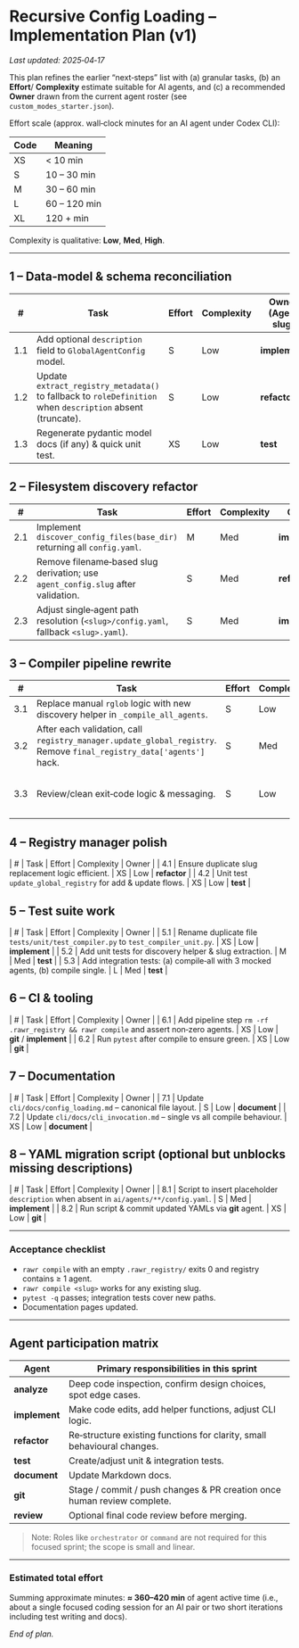 # Recursive Config Loading – Implementation Plan (v1)

_Last updated: 2025‑04‑17_

This plan refines the earlier “next‑steps” list with (a) granular tasks, (b) an **Effort**/ **Complexity** estimate suitable for AI agents, and (c) a recommended **Owner** drawn from the current agent roster (see `custom_modes_starter.json`).

Effort scale (approx. wall‑clock minutes for an AI agent under Codex CLI):

| Code  | Meaning          |
|-------|------------------|
| XS    | < 10 min         |
| S     | 10 – 30 min      |
| M     | 30 – 60 min      |
| L     | 60 – 120 min     |
| XL    | 120 + min        |

Complexity is qualitative: **Low**, **Med**, **High**.

---

## 1 – Data‑model & schema reconciliation

| # | Task | Effort | Complexity | Owner (Agent slug) |
|---|------|--------|------------|--------------------|
| 1.1 | Add optional `description` field to `GlobalAgentConfig` model. | S | Low | **implement** |
| 1.2 | Update `extract_registry_metadata()` to fallback to `roleDefinition` when `description` absent (truncate). | S | Low | **refactor** |
| 1.3 | Regenerate pydantic model docs (if any) & quick unit test. | XS | Low | **test** |

## 2 – Filesystem discovery refactor

| # | Task | Effort | Complexity | Owner |
|---|------|--------|------------|-------|
| 2.1 | Implement `discover_config_files(base_dir)` returning all `config.yaml`. | M | Med | **implement** |
| 2.2 | Remove filename‑based slug derivation; use `agent_config.slug` after validation. | S | Med | **refactor** |
| 2.3 | Adjust single‑agent path resolution (`<slug>/config.yaml`, fallback `<slug>.yaml`). | S | Med | **implement** |

## 3 – Compiler pipeline rewrite

| # | Task | Effort | Complexity | Owner |
|---|------|--------|------------|-------|
| 3.1 | Replace manual `rglob` logic with new discovery helper in `_compile_all_agents`. | S | Low | **refactor** |
| 3.2 | After each validation, call `registry_manager.update_global_registry`. Remove `final_registry_data['agents']` hack. | S | Med | **implement** |
| 3.3 | Review/clean exit‑code logic & messaging. | S | Low | **analyze** (followed by **implement**) |

## 4 – Registry manager polish

| # | Task | Effort | Complexity | Owner |
| 4.1 | Ensure duplicate slug replacement logic efficient. | XS | Low | **refactor** |
| 4.2 | Unit test `update_global_registry` for add & update flows. | XS | Low | **test** |

## 5 – Test suite work

| # | Task | Effort | Complexity | Owner |
| 5.1 | Rename duplicate file `tests/unit/test_compiler.py` to `test_compiler_unit.py`. | XS | Low | **implement** |
| 5.2 | Add unit tests for discovery helper & slug extraction. | M | Med | **test** |
| 5.3 | Add integration tests: (a) compile‑all with 3 mocked agents, (b) compile single. | L | Med | **test** |

## 6 – CI & tooling

| # | Task | Effort | Complexity | Owner |
| 6.1 | Add pipeline step `rm -rf .rawr_registry && rawr compile` and assert non‑zero agents. | XS | Low | **git** / **implement** |
| 6.2 | Run `pytest` after compile to ensure green. | XS | Low | **git** |

## 7 – Documentation

| # | Task | Effort | Complexity | Owner |
| 7.1 | Update `cli/docs/config_loading.md` – canonical file layout. | S | Low | **document** |
| 7.2 | Update `cli/docs/cli_invocation.md` – single vs all compile behaviour. | XS | Low | **document** |

## 8 – YAML migration script (optional but unblocks missing descriptions)

| # | Task | Effort | Complexity | Owner |
| 8.1 | Script to insert placeholder `description` when absent in `ai/agents/**/config.yaml`. | S | Med | **implement** |
| 8.2 | Run script & commit updated YAMLs via **git** agent. | XS | Low | **git** |

---

### Acceptance checklist

* `rawr compile` with an empty `.rawr_registry/` exits 0 and registry contains ≥ 1 agent.
* `rawr compile <slug>` works for any existing slug.
* `pytest -q` passes; integration tests cover new paths.
* Documentation pages updated.

---

## Agent participation matrix

| Agent | Primary responsibilities in this sprint |
|-------|------------------------------------------|
| **analyze** | Deep code inspection, confirm design choices, spot edge cases.
| **implement** | Make code edits, add helper functions, adjust CLI logic.
| **refactor** | Re‑structure existing functions for clarity, small behavioural changes.
| **test** | Create/adjust unit & integration tests.
| **document** | Update Markdown docs.
| **git** | Stage / commit / push changes & PR creation once human review complete.
| **review** | Optional final code review before merging.

> Note: Roles like `orchestrator` or `command` are not required for this focused sprint; the scope is small and linear.

---

### Estimated total effort

Summing approximate minutes: **≈ 360–420 min** of agent active time (i.e., about a single focused coding session for an AI pair or two short iterations including test writing and docs).

_End of plan._
